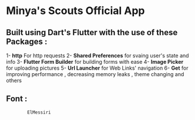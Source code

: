 # Minya's Scouts Official App

## Built using Dart's Flutter with the use of these Packages :
1- **http**  For http requests
2- **Shared Preferences** for svaing user's state and info
3- **Flutter Form Builder** for building forms with ease
4- **Image Picker** for uploading pictures
5- **Url Launcher** for Web Links' navigation
6- **Get** for improving performance , decreasing memory leaks , theme changing and others
## Font :
            ElMessiri
